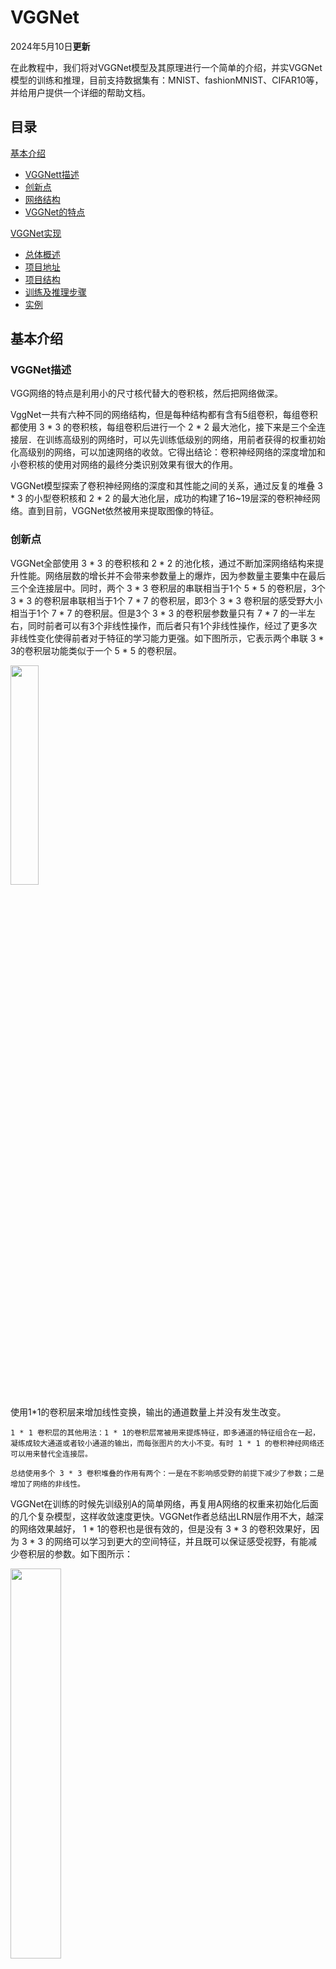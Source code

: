 # VGGNet
2024年5月10日**更新**

在此教程中，我们将对VGGNet模型及其原理进行一个简单的介绍，并实VGGNet模型的训练和推理，目前支持数据集有：MNIST、fashionMNIST、CIFAR10等，并给用户提供一个详细的帮助文档。

## 目录  

[基本介绍](#基本介绍)  
- [VGGNett描述](#VGGNet描述)
- [创新点](#创新点)
- [网络结构](#网络结构)
- [VGGNet的特点](#VGGNet的特点)

[VGGNet实现](#VGGNet实现)
- [总体概述](#总体概述)
- [项目地址](#项目地址)
- [项目结构](#项目结构)
- [训练及推理步骤](#训练及推理步骤)
- [实例](#实例)


## 基本介绍

### VGGNet描述

VGG网络的特点是利用小的尺寸核代替大的卷积核，然后把网络做深。

VggNet一共有六种不同的网络结构，但是每种结构都有含有5组卷积，每组卷积都使用 3 * 3 的卷积核，每组卷积后进行一个 2 * 2 最大池化，接下来是三个全连接层．在训练高级别的网络时，可以先训练低级别的网络，用前者获得的权重初始化高级别的网络，可以加速网络的收敛。它得出结论：卷积神经网络的深度增加和小卷积核的使用对网络的最终分类识别效果有很大的作用。

VGGNet模型探索了卷积神经网络的深度和其性能之间的关系，通过反复的堆叠 3 * 3 的小型卷积核和 2 * 2 的最大池化层，成功的构建了16~19层深的卷积神经网络。直到目前，VGGNet依然被用来提取图像的特征。

### 创新点

VGGNet全部使用 3 * 3 的卷积核和 2 * 2 的池化核，通过不断加深网络结构来提升性能。网络层数的增长并不会带来参数量上的爆炸，因为参数量主要集中在最后三个全连接层中。同时，两个 3 * 3 卷积层的串联相当于1个 5 * 5 的卷积层，3个 3 * 3 的卷积层串联相当于1个 7 * 7 的卷积层，即3个 3 * 3 卷积层的感受野大小相当于1个 7 * 7 的卷积层。但是3个 3 * 3 的卷积层参数量只有 7 * 7 的一半左右，同时前者可以有3个非线性操作，而后者只有1个非线性操作，经过了更多次非线性变化使得前者对于特征的学习能力更强。如下图所示，它表示两个串联 3 * 3的卷积层功能类似于一个 5 * 5 的卷积层。

<img src="https://hepucuncao1.obs.cn-south-1.myhuaweicloud.com/VGGNet/photo1.png" width="30%">

使用1*1的卷积层来增加线性变换，输出的通道数量上并没有发生改变。

```
1 * 1 卷积层的其他用法：1 * 1的卷积层常被用来提炼特征，即多通道的特征组合在一起，凝练成较大通道或者较小通道的输出，而每张图片的大小不变。有时 1 * 1 的卷积神经网络还可以用来替代全连接层。

总结使用多个 3 * 3 卷积堆叠的作用有两个：一是在不影响感受野的前提下减少了参数；二是增加了网络的非线性。
```

VGGNet在训练的时候先训级别A的简单网络，再复用A网络的权重来初始化后面的几个复杂模型，这样收敛速度更快。VGGNet作者总结出LRN层作用不大，越深的网络效果越好， 1 * 1的卷积也是很有效的，但是没有 3 * 3 的卷积效果好，因为 3 * 3 的网络可以学习到更大的空间特征，并且既可以保证感受视野，有能减少卷积层的参数。如下图所示：

<img src="https://hepucuncao1.obs.cn-south-1.myhuaweicloud.com/VGGNet/photo3.png" width="40%">

### 网络结构

 VGGNet的网络结构如下图所示。VGGNet包含很多级别的网络，深度从11层到19层不等，比较常用的是VGGNet-16和VGGNet-19。VGGNet把网络分成了5段，每段都把多个3*3的卷积网络串联在一起，每段卷积后面接一个最大池化层，最后面是3个全连接层和一个softmax层。

<img src="https://hepucuncao1.obs.cn-south-1.myhuaweicloud.com/VGGNet/photo2.png" width="50%">

上图中的D和E即为常用的VGG-16和VGG-19，前者拥有13个核大小均为 3 * 3 的卷积层、5个最大池化层和3个全连接层，后者拥有16个核大小均为 3 * 3 的卷积层、5个最大池化层和3个全连接层。本文主要针对VGG16进行解读，可以看出VGG19只是多了3个卷积层而已，其它的和VGG-16没啥区别。

表中的卷积层(conv3-kernels，其中kernels代表卷积核的个数)全部都是大小为 3 * 3、步距为1、padding为1的卷积操作(经过卷积后不会改变特征矩阵的高和宽，但是深度改变，深度的大小等于卷积核的数量)。最大池化下采样层全部都是池化核大小为2、步距为2的池化操作(每次通过最大池化下采样后特征矩阵的高和宽都会缩减为原来的一半，但是深度不变)。VGG-16的结构图如下图：

<img src="https://hepucuncao1.obs.cn-south-1.myhuaweicloud.com/VGGNet/photo4.png" width="40%">

由上图所示，VGG-16架构：13个卷积层+3个全连接层(共16层，不计入池化层和Softmax)，前5段卷积网络(标号1-5)，主要用于提取特征；最后一段是三个全连接网络(标号6-8)，主要用于分类。注意最后一个全连接层是没有激活函数的，因为它最后要使用Softmax函数对结果进行概率化。

### VGGNet的特点

**结构简洁**

VGGNet的结构十分简洁，由5个卷积层、3个全连接层和1个softmax层构成，层与层之间使用最大池化连接，隐藏层之间使用的激活函数全都是ReLU，并且网络的参数也是整齐划一的。

**使用小卷积核**

VGGNet使用含有多个小型的 3 * 3 卷积核的卷积层来代替AlexNet中的卷积核较大的卷积层，采用多个小型卷积核，既能减少参数的数量，又能增强网络的非线性映射从而提升网络的表达能力。

<img src="https://hepucuncao1.obs.cn-south-1.myhuaweicloud.com/VGGNet/photo6.png" width="40%">


```
为什么可以增加网络的非线性?我们知道激活函数的作用就是给神经网络增加非线性因素，使其可以拟合任意的函数，每个卷积操作后都会通过ReLU激活，ReLU函数就是一个非线性函数。
```

**使用小滤波器**

与AlexNet相比，VGGNet在池化层全部采用的是 2 * 2 的小滤波器，stride为2

**通道数较多**

VGGNet的第一层有64个通道，后面的每一层都对通道进行了翻倍，最多达到了512个通道(64-128-256-512-512)。由于每个通道都代表着一个feature map，这样就使更多的信息可以被提取出来。

**图像预处理**

训练采用多尺度训练(Multi-scale)，将原始图像缩放到不同尺寸S，然后再随机裁切 224 * 224 的图片，并且对图片进行水平翻转和随机RGB色差调整，这样能增加很多数据量，对于防止模型过拟合有很不错的效果。
 
初始对原始图片进行裁剪时，原始图片的最小边不宜过小，否则裁剪到 224 * 224 的时候，就相当于几乎覆盖了整个图片，这样对原始图片进行不同的随机裁剪得到的图片就基本上没差别，就失去了增加数据集的意义。但同时也不宜过大，否则裁剪到的图片只含有目标的一小部分，也不是很好。

```
针对上述裁剪的问题，提出的训练图片预处理过程：
1.训练图片归一化，图像等轴重调(最短边为S)
等轴重调剪裁时的两种解决办法：
方法一：固定最小边的尺寸为256
方法二：随机从[256,512]的确定范围内进行抽样，这样原始图片尺寸不一，有利于训练，这个方法叫做尺度抖动，有利于训练集增强。 训练时运用大量的裁剪图片有利于提升识别精确率。
2.随机剪裁(每SGD一次)
3.随机水平翻转
4.RGB颜色偏移
```
**将全连接层转换为卷积层**

这个特征是体现在VGGNet的测试阶段。在进行网络测试时，将训练阶段的3个全连接层替换为3个卷积层，使测试得到的网络没有全连接的限制，能够接收任意宽和高的输入。如果后面3个层都是全连接层，那么在测试阶段就只能将测试的图像全部缩放到固定尺寸，这样就不便于多尺度测试工作的开展。

<img src="https://hepucuncao1.obs.cn-south-1.myhuaweicloud.com/VGGNet/photo5.png" width="50%">

```
为什么这样替换之后就可以处理任意尺寸的输入图像了呢?

因为 1 * 1 卷积一个很重要的作用就是调整通道数。如果下一层输入的特征图需要控制通道数为N，那么设置N个1×1卷积核就可以完成通道数的调整。比如最后需要1000个神经元用于分出1000个类别，那就在最后一层的前面使用1000个 1 * 1 的卷积核，这样的到的结果就是(1, 1, 1000)正好可以匹配。
```

## VGGNet实现

### 总体概述

本项目旨在实现VGGNet模型，并且支持多种数据集，目前该模型可以支持单通道的数据集，如：MNIST、FashionMNIST等数据集，也可以支持多通道的数据集，如：CIFAR10、SVHN等数据集。模型最终将数据集分类为10种类别，可以根据需要增加分类数量。训练轮次默认为4轮，同样可以根据需要增加训练轮次。单通道数据集训练4~5轮就可以达到较高的精确度，而对于多通道数据，建议训练轮次在10轮以上，精确度才较为理想，可以达到90%以上。

<a name="项目地址"></a>
### 项目地址
- 模型仓库：[MindSpore/hepucuncao/VGGNet](https://xihe.mindspore.cn/projects/hepucuncao/VGGNet)

<a name="项目结构"></a>
### 项目结构

项目的目录分为两个部分：学习笔记README文档，以及ResNet模型的模型训练和推理代码放在train文件夹下。

```python
 ├── train    # 相关代码目录
 │  ├── train.py    # VGGNet模型训练代码
 │  └── test.py    # LeNet5模型推理代码
 └── README.md 
```

### 训练及推理步骤

- 1.首先运行train.py初始化VGGNet网络的各参数
- 2.同时train.py会接着进行模型训练，要加载的训练数据集和测试训练集可以自己选择，本项目可以使用的数据集来源于torchvision的datasets库。相关代码如下：

```

 #下载数据集
data_train = datasets.数据集名称(root="下载路径", transform=transform, train=True, download=True)
data_test = datasets.数据集名称(root="下载路径", transform=transform, train=False, download=True)

# 加载数据集
data_loader_train = DataLoader(dataset=data_train, batch_size=batch_size, shuffle=True)
data_loader_test = DataLoader(dataset=data_test, batch_size=batch_size, shuffle=True)

只需把数据集名称更换成你要使用的数据集(datasets中的数据集)，并修改下载数据集的位置(默认在根目录下，如果路径不存在会自动创建)即可，如果已经提前下载好了则不会下载，否则会自动下载数据集。

注意：程序要对数据进行变换，先对图像的尺寸进行修改为224*224，然后再转换成张量；如果是多通道数据集，要先将图像数据转换为灰度图像，其他步骤和单通道数据集相同。

```

同时，程序会将每一个训练轮次的训练过程中的损失值打印出来，每隔51个batch打印一次，损失值越接近0，则说明训练越成功。同时，每一轮训练结束后程序会打印出本轮测试的平均损失值和平均精度。特别地，该程序在训练完毕后会打印出训练总耗时，同时展示出训练损失值、训练精度和测试精度随着训练轮次增多而变化的曲线，在训练完毕后显示在屏幕上。

- 3.由于train.py代码会将精确度最高的模型权重保存下来，以便推理的时候直接使用最好的模型，因此运行train.py之前，需要设置好保存的路径，相关代码如下：

```

torch.save(net.state_dict(), '保存路径')

默认保存路径为根目录，可以根据需要自己修改路径，如果该文件路径不存在，程序会自动创建。

```

- 4.保存完毕后，我们可以运行test.py代码，同样需要加载数据集(和训练过程的数据相同)，步骤同2。同时，我们应将保存的最好模型权重文件加载进来，相关代码如下：

```

model.load_state_dict(torch.load("文件路径"))

文件路径为最好权重模型的路径，注意这里要写绝对路径，并且windows系统要求路径中的斜杠应为反斜杠。

```

另外，程序中创建了一个classes列表来获取分类结果，分类数量由列表中数据的数量来决定，可以根据需要来增减，相关代码如下：

```

classes=[
    "0",
    "1",
    ...
    "n-1",
]

要分成n个类别，就写0~n-1个数据项。

```

- 5.最后是推理步骤，程序会选取测试数据集的前n张图片进行推理，并打印出每张图片的预测类别和实际类别，若这两个数据相同则说明推理成功。同时，程序会将选取的图片显示在屏幕上，相关代码如下：

```

for i in range(n): #取前n张图片
    X,y=test_dataset[i][0],test_dataset[i][1]
    show(X).show()
    #把张量扩展为四维
    X=Variable(torch.unsqueeze(X, dim=0).float(),requires_grad=False).to(device)
    model.eval()  # 设置模型为评估模式
    with torch.no_grad():
        pred = model(X)
        predicted,actual=classes[torch.argmax(pred[0])],classes[y]
        print(f'predicted:"{predicted}",actual:"{actual}"')

推理图片的数量即n取多少可以自己修改，但是注意要把显示出来的图片手动关掉，程序才会打印出这张图片的预测类别和实际类别。

```

## 实例

这里我们以最经典的MNIST数据集为例：

运行train.py之前，要加载好要训练的数据集，如下图所示：

<img src="https://hepucuncao1.obs.cn-south-1.myhuaweicloud.com/VGGNet/photo7.png" width="50%">

以及训练好的最好模型权重best_model.pth的保存路径：

<img src="https://hepucuncao1.obs.cn-south-1.myhuaweicloud.com/VGGNet/photo8.png" width="50%">

这里我们设置训练轮次为4，由于没有提前下载好数据集，所以程序会自动下载在/data目录下，运行结果如下图所示：

<img src="https://hepucuncao1.obs.cn-south-1.myhuaweicloud.com/VGGNet/photo9.jpg" width="50%">

最好的模型权重保存在设置好的路径中：

<img src="https://hepucuncao1.obs.cn-south-1.myhuaweicloud.com/VGGNet/photo10.png" width="30%">

从下图最后一轮的损失值和精确度可以看出，训练的成果已经是非常准确的了，并且程序会打印出训练的总耗时，VGGNet模型由于网络模型计算步骤相较之前的卷积模型更复杂，所以在cpu上训练的时间会比较长，对cpu的占用也比较大。

<img src="https://hepucuncao1.obs.cn-south-1.myhuaweicloud.com/VGGNet/photo11.jpg" width="40%">

特别地，程序会弹出一个图像，展示了训练损失值、训练精度和测试精度随着训练轮次增多而变化的曲线。由图可以看出训练过程中的损失值是存在波动的，但是训练和测试的精度一直呈上升的趋势，且在第二轮训练过后精确值就很接近于100%了。

<img src="https://hepucuncao1.obs.cn-south-1.myhuaweicloud.com/VGGNet/photo12.jpg" width="40%">

最后我们运行test.py程序，首先要把train.py运行后保存好的best_model.pth文件加载进来，设置的参数如下图所示：

<img src="https://hepucuncao1.obs.cn-south-1.myhuaweicloud.com/VGGNet/photo13.png" width="50%">

这里我们设置推理测试数据集中的前20张图片，每推理一张图片，都会弹出来显示在屏幕上，要手动把图片关闭才能打印出预测值和实际值：

<img src="https://hepucuncao1.obs.cn-south-1.myhuaweicloud.com/VGGNet/photo14.jpg" width="40%">

由下图最终的运行结果我们可以看出，推理的结果是较为准确的，预测值和真实值都是相匹配的，大家可以增加推理图片的数量以测试模型的准确性。

<img src="https://hepucuncao1.obs.cn-south-1.myhuaweicloud.com/VGGNet/photo15.png" width="50%">

其他数据集的训练和推理步骤和MNIST数据集大同小异，唯一不同的是多通道数据集的数据变换操作，需要先转换为灰度图像。
